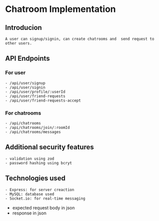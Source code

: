 # Chatroom Implementation

## Introducion

    A user can signup/signin, can create chatrooms and  send request to other users.

## API Endpoints

### For user

    - /api/user/signup
    - /api/user/signin
    - /api/user/profile/:userId
    - /api/user/friend-requests
    - /api/user/friend-requests-accept

### For chatrooms

    - /api/chatrooms
    - /api/chatrooms/join/:roomId
    - /api/chatrooms/messages

## Additional security features

    - validation using zod
    - password hashing using bcryt

## Technologies used

    - Express: for server creaction
    - MySQL: database used
    - Socket.io: for real-time messaging

- expected request body in json
- response in json
